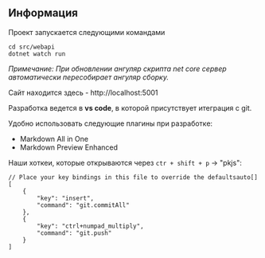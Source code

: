 ## Информация

Проект запускается следующими командами

    cd src/webapi
    dotnet watch run

*Примечание: При обновлении ангуляр скрипта net core сервер автоматически пересобирает ангуляр сборку.*

Сайт находится здесь - http://localhost:5001 

Разработка ведется в **vs code**, в которой присутствует итеграция с git.

Удобно использовать следующие плагины при разработке:

- Markdown All in One
- Markdown Preview Enhanced

Наши хоткеи, которые открываются через `ctr + shift + p` -> "pkjs":

    // Place your key bindings in this file to override the defaultsauto[]
    [
        {
            "key": "insert",
            "command": "git.commitAll"
        },
        {
            "key": "ctrl+numpad_multiply",
            "command": "git.push"
        }
    ]